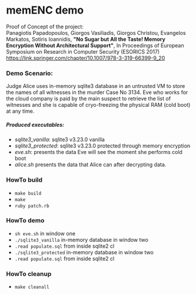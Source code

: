 # memENC demo
Proof of Concept of the project: <br> 
Panagiotis Papadopoulos, Giorgos Vasiliadis, Giorgos Christou, Evangelos Markatos, Sotiris Ioannidis, 
**"No Sugar but All the Taste! Memory Encryption Without Architectural Support"**, In Proceedings of European Symposium on Research in Computer Security (ESORICS 2017) <br> 
https://link.springer.com/chapter/10.1007/978-3-319-66399-9_20 <br> 

### Demo Scenario: 
Judge Alice uses in-memory sqlite3 database in an untrusted VM to store the names of all witnesses in the murder Case No 3134.
Eve who works for the cloud company is paid by the main suspect to retrieve the list of witnesses and she is capable of cryo-freezing the physical RAM (cold boot) at any time.

##### Produced executables:
- *sqlite3_vanilla*: sqlite3 v3.23.0 vanilla
- *sqlite3_protected*: sqlite3 v3.23.0 protected through memory encryption
- *eve.sh*: presents the data Eve will see the moment she performs cold boot
- *alice.sh* presents the data that Alice can after decrypting data.

### HowTo build

- `make build`
- `make`
- `ruby patch.rb`

### HowTo demo
- `sh eve.sh` in window one
- `./sqlite3_vanilla` in-memory database in window two
- `.read populate.sql` from inside sqlite2 cl
- `./sqlite3_protected` in-memory database in window two
- `.read populate.sql` from inside sqlite2 cl

### HowTo cleanup
- `make cleanall`

